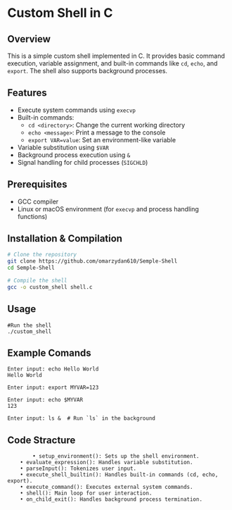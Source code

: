 # Custom Shell in C

## Overview

This is a simple custom shell implemented in C. It provides basic command execution, variable assignment, and built-in commands like `cd`, `echo`, and `export`. The shell also supports background processes.

## Features

- Execute system commands using `execvp`
- Built-in commands:
  - `cd <directory>`: Change the current working directory
  - `echo <message>`: Print a message to the console
  - `export VAR=value`: Set an environment-like variable
- Variable substitution using `$VAR`
- Background process execution using `&`
- Signal handling for child processes (`SIGCHLD`)

## Prerequisites

- GCC compiler
- Linux or macOS environment (for `execvp` and process handling functions)

## Installation & Compilation

```sh
# Clone the repository
git clone https://github.com/omarzydan610/Semple-Shell
cd Semple-Shell

# Compile the shell
gcc -o custom_shell shell.c
```

## Usage

```
#Run the shell
./custom_shell
```

## Example Comands

```
Enter input: echo Hello World
Hello World

Enter input: export MYVAR=123

Enter input: echo $MYVAR
123

Enter input: ls &  # Run `ls` in the background
```

## Code Stracture

```
        • setup_environment(): Sets up the shell environment.
	• evaluate_expression(): Handles variable substitution.
	• parseInput(): Tokenizes user input.
	• execute_shell_builtin(): Handles built-in commands (cd, echo, export).
	• execute_command(): Executes external system commands.
	• shell(): Main loop for user interaction.
	• on_child_exit(): Handles background process termination.
```
